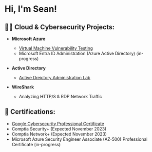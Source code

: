 <h1>Hi, I'm Sean!</h1>

<h2>👨‍💻 Cloud & Cybersecurity Projects:</h2>

- <b>Microsoft Azure</b>
  - [Virtual Machine Vulnerability Testing](https://github.com/smcozart/MicrosoftAzureLab)
  - Microsoft Entra ID Administration (Azure Active Directory) (in-progress)
- <b>Active Directory</b>
  - [Active Dreictory Administration Lab](https://github.com/smcozart/ActiveDirectoryLab/tree/main)
 
- <b>WireShark</b>
  - Analyzing HTTP/S & RDP Network Traffic

<h2> 📄 Certifications:</h2>

- [Google Cybersecurity Professional Certificate](https://www.credly.com/badges/73182f69-9a17-40b2-b377-527f82401dce)
- Comptia Security+ (Expected November 2023)
- Comptia Network+ (Expected November 2023)
- Microsoft Azure Security Engineer Associate (AZ-500) Professional Certificate (in-progress)
